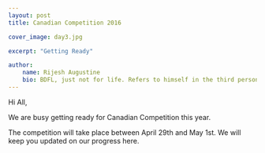 ```yaml
---
layout: post
title: Canadian Competition 2016

cover_image: day3.jpg

excerpt: "Getting Ready"

author:
    name: Rijesh Augustine
    bio: BDFL, just not for life. Refers to himself in the third person.
---
```


Hi All,

We are busy getting ready for Canadian Competition this year.

The competition will take place between April 29th and May 1st. We will keep you updated on our progress here.


